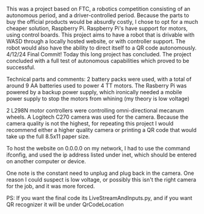 This was a project based on FTC, a robotics competition consisting of an autonomous period, and a driver-controlled period. Because the parts to buy the official products would be absurdly costly, I chose to opt for a much cheaper solution, Raspberry Pi. Raspberry Pi's have support for motors, using control boards. This project aims to have a robot that is drivable with WASD through a locally hosted website, or with controller support. The robot would also have the ability to direct itself to a QR code autonomously. 
4/12/24 Final Commit! Today this long project has concluded. The project concluded with a full test of autonomous capabilities which proved to be successful. 

Technical parts and comments:
2 battery packs were used, with a total of around 9 AA batteries used to power 4 TT motors. The Rasberry Pi was powered by a backup power supply, which ironically needed a mobile power supply to stop the motors from whining (my theory is low voltage)

2 L298N motor controllers were controlling omni-directional mecanum wheels. A Logitech C270 camera was used for the camera. Because the camera quality is not the highest, for repeating this project I would recommend either a higher quality camera or printing a QR code that would take up the full 8.5x11 paper size. 

To host the website on 0.0.0.0 on my network, I had to use the command ifconfig, and used the ip address listed under inet, which should be entered on another computer or device. 

One note is the constant need to unplug and plug back in the camera. One reason I could suspect is low voltage, or possibly this isn't the right camera for the job, and it was more forced.

PS: If you want the final code its LiveStreamAndInputs.py, and if you want QR recognizer it will be under QrCodeLocation

